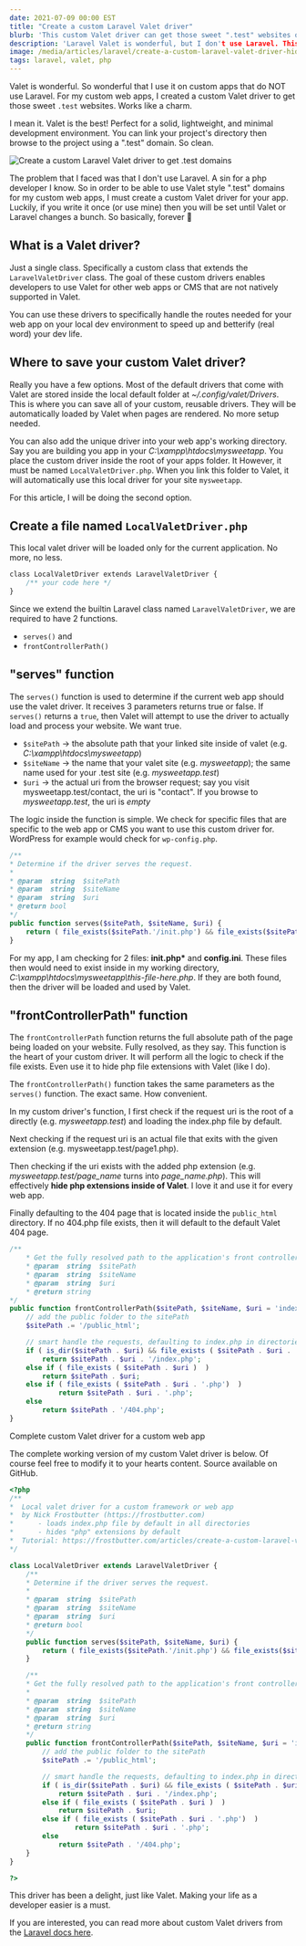 ```yaml
---
date: 2021-07-09 00:00 EST
title: "Create a custom Laravel Valet driver"
blurb: 'This custom Valet driver can get those sweet ".test" websites on any Laravel site'
description: 'Laravel Valet is wonderful, but I don't use Laravel. This is how to created a custom Valet driver to get those sweet ".test" websites. Works like a charm.'
image: /media/articles/laravel/create-a-custom-laravel-valet-driver-hide-php-extensions.jpg
tags: laravel, valet, php
---
```


Valet is wonderful. So wonderful that I use it on custom apps that do NOT use Laravel.
For my custom web apps, I created a custom Valet driver to get those sweet `.test` websites. Works like a charm.

I mean it. Valet is the best! Perfect for a solid, lightweight, and minimal development environment. You can link your project's directory then browse to the project using a ".test" domain. So clean.

![Create a custom Laravel Valet driver to get .test domains](/media/articles/laravel/create-a-custom-laravel-valet-driver-hide-php-extensions.jpg)

The problem that I faced was that I don't use Laravel. A sin for a php developer I know. So in order to be able to use Valet style ".test" domains for my custom web apps, I must create a custom Valet driver for your app. Luckily, if you write it once (or use mine) then you will be set until Valet or Laravel changes a bunch. So basically, forever 🤞

## What is a Valet driver?

Just a single class. Specifically a custom class that extends the `LaravelValetDriver` class. The goal of these custom drivers enables developers to use Valet for other web apps or CMS that are not natively supported in Valet.

You can use these drivers to specifically handle the routes needed for your web app on your local dev environment to speed up and betterify (real word) your dev life.

## Where to save your custom Valet driver?

Really you have a few options. Most of the default drivers that come with Valet are stored inside the local default folder at _~/.config/valet/Drivers_. This is where you can save all of your custom, reusable drivers. They will be automatically loaded by Valet when pages are rendered. No more setup needed.

You can also add the unique driver into your web app's working directory. Say you are building you app in your _C:\xampp\htdocs\mysweetapp_. You place the custom driver inside the root of your apps folder. It However, it must be named `LocalValetDriver.php`. When you link this folder to Valet, it will automatically use this local driver for your site `mysweetapp`.

For this article, I will be doing the second option.

## Create a file named `LocalValetDriver.php`

This local valet driver will be loaded only for the current application. No more, no less.

```php
class LocalValetDriver extends LaravelValetDriver {
    /** your code here */
}
```

Since we extend the builtin Laravel class named `LaravelValetDriver`, we are required to have 2 functions.

- `serves()` and
- `frontControllerPath()`

## "serves" function

The `serves()` function is used to determine if the current web app should use the valet driver. It receives 3 parameters returns true or false. If `serves()` returns a `true`, then Valet will attempt to use the driver to actually load and process your website. We want true.

- `$sitePath` → the absolute path that your linked site inside of valet (e.g. _C:\xampp\htdocs\mysweetapp_)
- `$siteName` → the name that your valet site (e.g. _mysweetapp_); the same name used for your .test site (e.g. _mysweetapp.test_)
- `$uri` → the actual uri from the browser request; say you visit mysweetapp.test/contact, the uri is "contact". If you browse to _mysweetapp.test_, the uri is _empty_

The logic inside the function is simple. We check for specific files that are specific to the web app or CMS you want to use this custom driver for. WordPress for example would check for `wp-config.php`.

```php
/**
* Determine if the driver serves the request.
*
* @param  string  $sitePath
* @param  string  $siteName
* @param  string  $uri
* @return bool
*/
public function serves($sitePath, $siteName, $uri) {
	return ( file_exists($sitePath.'/init.php') && file_exists($sitePath.'/config.ini') );
}
```

For my app, I am checking for 2 files: **init.php\*** and **config.ini**. These files then would need to exist inside in my working directory, _C:\xampp\htdocs\mysweetapp\this-file-here.php_. If they are both found, then the driver will be loaded and used by Valet.

## "frontControllerPath" function

The `frontControllerPath` function returns the full absolute path of the page being loaded on your website. Fully resolved, as they say. This function is the heart of your custom driver. It will perform all the logic to check if the file exists. Even use it to hide php file extensions with Valet (like I do).

The `frontControllerPath()` function takes the same parameters as the `serves()` function. The exact same. How convenient.

In my custom driver's function, I first check if the request uri is the root of a directly (e.g. _mysweetapp.test_) and loading the index.php file by default.

Next checking if the request uri is an actual file that exits with the given extension (e.g. mysweetapp.test/page1.php).

Then checking if the uri exists with the added php extension (e.g. _mysweetapp.test/page_name_ turns into _page_name.php_). This will effectively **hide php extensions inside of Valet**. I love it and use it for every web app.

Finally defaulting to the 404 page that is located inside the `public_html` directory. If no 404.php file exists, then it will default to the default Valet 404 page.

```php
/**
	* Get the fully resolved path to the application's front controller.
	* @param  string  $sitePath
	* @param  string  $siteName
	* @param  string  $uri
	* @return string
*/
public function frontControllerPath($sitePath, $siteName, $uri = 'index.php'){
	// add the public folder to the sitePath
	$sitePath .= '/public_html';

	// smart handle the requests, defaulting to index.php in directories and hiding php extensions
	if ( is_dir($sitePath . $uri) && file_exists ( $sitePath . $uri . '/index.php' ) )
		return $sitePath . $uri . '/index.php';
	else if ( file_exists ( $sitePath . $uri )  )
		return $sitePath . $uri;
	else if ( file_exists ( $sitePath . $uri . '.php')  )
			return $sitePath . $uri . '.php';
	else
		return $sitePath . '/404.php';
}
```

Complete custom Valet driver for a custom web app

The complete working version of my custom Valet driver is below. Of course feel free to modify it to your hearts content. Source available on GitHub.

```php
<?php
/**
*  Local valet driver for a custom framework or web app
*  by Nick Frostbutter (https://frostbutter.com)
*      - loads index.php file by default in all directories
*      - hides "php" extensions by default
*  Tutorial: https://frostbutter.com/articles/create-a-custom-laravel-valet-driver-hide-php-extensions
*/

class LocalValetDriver extends LaravelValetDriver {
	/**
	* Determine if the driver serves the request.
	*
	* @param  string  $sitePath
	* @param  string  $siteName
	* @param  string  $uri
	* @return bool
	*/
	public function serves($sitePath, $siteName, $uri) {
		return ( file_exists($sitePath.'/init.php') && file_exists($sitePath.'/config.ini') );
	}

	/**
	* Get the fully resolved path to the application's front controller.
	*
	* @param  string  $sitePath
	* @param  string  $siteName
	* @param  string  $uri
	* @return string
	*/
	public function frontControllerPath($sitePath, $siteName, $uri = 'index.php'){
		// add the public folder to the sitePath
		$sitePath .= '/public_html';

		// smart handle the requests, defaulting to index.php in directories and hiding php extensions
		if ( is_dir($sitePath . $uri) && file_exists ( $sitePath . $uri . '/index.php' ) )
			return $sitePath . $uri . '/index.php';
		else if ( file_exists ( $sitePath . $uri )  )
			return $sitePath . $uri;
		else if ( file_exists ( $sitePath . $uri . '.php')  )
				return $sitePath . $uri . '.php';
		else
			return $sitePath . '/404.php';
	}
}

?>
```

This driver has been a delight, just like Valet. Making your life as a developer easier is a must.

If you are interested, you can read more about custom Valet drivers from the [Laravel docs here](https://laravel.com/docs/8.x/valet#custom-valet-drivers).
